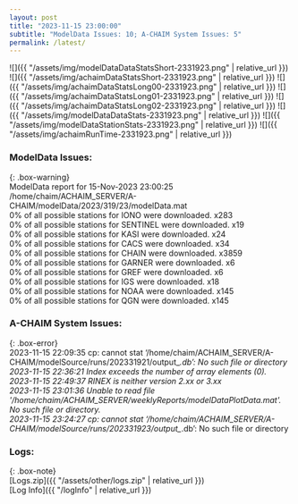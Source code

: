 ```yaml
---
layout: post
title: "2023-11-15 23:00:00"
subtitle: "ModelData Issues: 10; A-CHAIM System Issues: 5"
permalink: /latest/
---
```


![]({{ "/assets/img/modelDataDataStatsShort-2331923.png" | relative_url }})
![]({{ "/assets/img/achaimDataStatsShort-2331923.png" | relative_url }})
![]({{ "/assets/img/achaimDataStatsLong00-2331923.png" | relative_url }})
![]({{ "/assets/img/achaimDataStatsLong01-2331923.png" | relative_url }})
![]({{ "/assets/img/achaimDataStatsLong02-2331923.png" | relative_url }})
![]({{ "/assets/img/modelDataDataStats-2331923.png" | relative_url }})
![]({{ "/assets/img/modelDataStationStats-2331923.png" | relative_url }})
![]({{ "/assets/img/achaimRunTime-2331923.png" | relative_url }})


### ModelData Issues:  
  
{: .box-warning}  
 ModelData report for 15-Nov-2023 23:00:25   
 /home/chaim/ACHAIM_SERVER/A-CHAIM/modelData/2023/319/23/modelData.mat   
 0% of all possible stations for IONO were downloaded. x283   
 0% of all possible stations for SENTINEL were downloaded. x19   
 0% of all possible stations for KASI were downloaded. x24   
 0% of all possible stations for CACS were downloaded. x34   
 0% of all possible stations for CHAIN were downloaded. x3859   
 0% of all possible stations for GARNER were downloaded. x6   
 0% of all possible stations for GREF were downloaded. x6   
 0% of all possible stations for IGS were downloaded. x18   
 0% of all possible stations for NOAA were downloaded. x145   
 0% of all possible stations for QGN were downloaded. x145   
  
### A-CHAIM System Issues:  
  
{: .box-error}  
2023-11-15 22:09:35 cp: cannot stat ‘/home/chaim/ACHAIM_SERVER/A-CHAIM/modelSource/runs/202331921/output_*.db’: No such file or directory  
2023-11-15 22:36:21 Index exceeds the number of array elements (0).  
2023-11-15 22:49:37 RINEX is neither version 2.xx or 3.xx  
2023-11-15 23:01:36 Unable to read file '/home/chaim/ACHAIM_SERVER/weeklyReports/modelDataPlotData.mat'. No such file or directory.  
2023-11-15 23:24:27 cp: cannot stat ‘/home/chaim/ACHAIM_SERVER/A-CHAIM/modelSource/runs/202331923/output_*.db’: No such file or directory  

### Logs:  
  
{: .box-note}  
[Logs.zip]({{ "/assets/other/logs.zip" | relative_url }})  
[Log Info]({{ "/logInfo" | relative_url }})  
